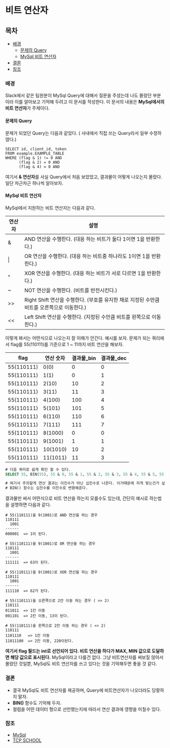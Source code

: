 # 비트 연산자

## 목차

- [배경](%EB%B9%84%ED%8A%B8%20%EC%97%B0%EC%82%B0%EC%9E%90.md#%EB%B0%B0%EA%B2%BD)
  - [문제의 Query](%EB%B9%84%ED%8A%B8%20%EC%97%B0%EC%82%B0%EC%9E%90.md#%EB%AC%B8%EC%A0%9C%EC%9D%98-query)
  - [MySql 비트 연산자](%EB%B9%84%ED%8A%B8%20%EC%97%B0%EC%82%B0%EC%9E%90.md#mysql-%EB%B9%84%ED%8A%B8-%EC%97%B0%EC%82%B0%EC%9E%90)
- [결론](%EB%B9%84%ED%8A%B8%20%EC%97%B0%EC%82%B0%EC%9E%90.md#%EA%B2%B0%EB%A1%A0)
- [참조](%EB%B9%84%ED%8A%B8%20%EC%97%B0%EC%82%B0%EC%9E%90.md#%EC%B0%B8%EC%A1%B0)

### 배경

Slack에서 같은 팀원분이 MySql Query에 대해서 질문을 주셨는데 나도 몰랐던 부분이라 이를 알아보고 기억해 두려고 이 문서를 작성한다.
이 문서의 내용은 **MySql에서의 비트 연산자**가 주제이다.

#### 문제의 Query

문제가 되었던 Query는 다음과 같았다. ( 사내에서 직접 쓰는 Query라서 일부 수정하였다.)

``` MySql
SELECT id, client_id, token
FROM example.EXAMPLE_TABLE
WHERE (flag & 1) != 0 AND
      (flag & 2) = 0 AND
      (flag & 4) = 0 AND
```

여기서 **& 연산자**를 사실 Query에서 처음 보았었고, 결과물이 어떻게 나오는지 몰랐다. 일단 차근차근 하나씩 알아보자.

#### MySql 비트 연산자

MySql에서 지원하는 비트 연산자는 다음과 같다.

|연산자 |                                       설명                                       |
|------|---------------------------------------------------------------------------------|
|  &   | AND 연산을 수행한다. (대응 하는 비트가 둘다 1이면 1을 반환한다.)                         |
|  \|  | OR 연산을 수행한다. (대응 하는 비트중 하나라도 1이면 1을 반환한다.)                      |
|  ^   | XOR 연산을 수행한다. (대응 하는 비트가 서로 다르면 1을 반환한다.)                        |
|  ~   | NOT 연산을 수행한다. (비트를 반전시킨다.)                                            |
| >>   | Right Shift 연산을 수행한다. (부호를 유지한 채로 지정된 수만큼 비트를 오른쪽으로 이동한다.) |
| <<   | Left Shift 연산을 수행한다. (지정된 수만큼 비트를 왼쪽으로 이동한다.)                    |

이렇게 봐서는 어떤식으로 나오는지 잘 이해가 안간다. 예시를 보자.
문제가 되는 쿼리에서 flag를 55(110111)를 기준으로 1 ~ 11까지 비트 연산을 해보자.

|    flag  |   연산 숫자  |결과물_bin|결과물_dec|
|----------|------------|---------|--------|
|55(110111)|     0(0)   |    0    |   0    |
|55(110111)|     1(1)   |    0    |   1    |
|55(110111)|    2(10)   |   10    |   2    |
|55(110111)|    3(11)   |   11    |   3    |
|55(110111)|   4(100)   |  100    |   4    |
|55(110111)|   5(101)   |  101    |   5    |
|55(110111)|   6(110)   |  110    |   6    |
|55(110111)|   7(111)   |  111    |   7    |
|55(110111)|   8(1000)  |    0    |   0    |
|55(110111)|   9(1001)  |    1    |   1    |
|55(110111)|  10(1010)  |   10    |   2    |
|55(110111)|  11(1011)  |   11    |   3    |

``` sql
# 다음 쿼리로 쉽게 확인 할 수 있다.
SELECT 55, BIN(55), 55 & 0, 55 & 1, 55 & 2, 55 & 3, 55 & 4, 55 & 5, 55 & 6, 55 & 7, 55 & 8, 55 & 9, 55 & 10, 55 & 11;

# 여기서 주의할게 연산 결과는 이진수가 아닌 십진수로 나온다. 이거때문에 저게 맞는건가 싶었다.
# BIN() 함수는 십진수를 이진수로 변환해준다.
```

결과물만 써서 어떤식으로 비트 연산을 하는지 모를수도 있는데, 간단히 예시로 하는법을 설명하면 다음과 같다.

``` text
# 55(110111)을 9(1001)로 AND 연산을 하는 경우
110111
  1001
------
000001  => 1이 된다.

# 55(110111)을 9(1001)로 OR 연산을 하는 경우
110111
  1001
------
111111  => 63이 된다.

# 55(110111)을 9(1001)로 XOR 연산을 하는 경우
110111
  1001
------
111110  => 62가 된다.

# 55(110111)을 오른쪽으로 2칸 이동 하는 경우 ( >> 2)
110111
011011  => 1칸 이동
001101  => 2칸 이동, 13이 된다.

# 55(110111)을 왼쪽으로 2칸 이동 하는 경우 ( << 2)
110111
1101110   => 1칸 이동
11011100  => 2칸 이동, 220이된다.
```

**여기서 flag 필드는 int로 선언되어 있다. 비트 연산을 하다가 MAX, MIN 값으로 도달하면 해당 값으로 표시된다.**
MySql이라고 다를건 없다. 그냥 비트연산자를 써보질 않아서 몰랐던 것일뿐, MySql도 비트 연산자를 쓰고 있다는 것을 기억해두면 좋을 것 같다.

### 결론

- 결국 MySql도 비트 연산자를 제공하며, Query에 비트연산자가 나오더라도 당황하지 말자.
- **BIN()** 함수도 기억해 두자.
- 컬럼을 어떤 데이터 형으로 선언했는지에 따라서 연산 결과에 영향을 미칠수 있다.

### 참조

- [MySql](https://dev.mysql.com/doc/refman/8.0/en/bit-functions.html)
- [TCP SCHOOL](http://tcpschool.com/mysql/mysql_operator_bitwise)

<style>
</style>